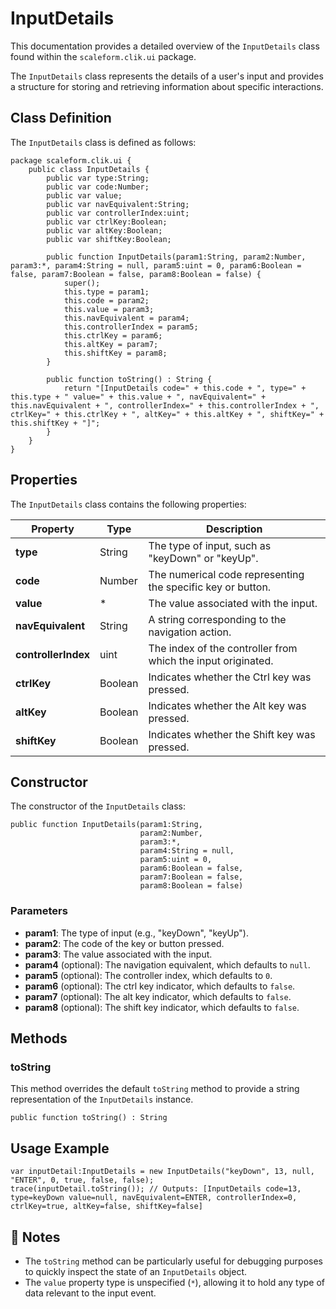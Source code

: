 # InputDetails
This documentation provides a detailed overview of the `InputDetails` class found within the `scaleform.clik.ui` package.

The `InputDetails` class represents the details of a user's input and provides a structure for storing and retrieving information about specific interactions.

## Class Definition

The `InputDetails` class is defined as follows:

```as3
package scaleform.clik.ui {
    public class InputDetails {
        public var type:String;
        public var code:Number;
        public var value;
        public var navEquivalent:String;
        public var controllerIndex:uint;
        public var ctrlKey:Boolean;
        public var altKey:Boolean;
        public var shiftKey:Boolean;

        public function InputDetails(param1:String, param2:Number, param3:*, param4:String = null, param5:uint = 0, param6:Boolean = false, param7:Boolean = false, param8:Boolean = false) {
            super();
            this.type = param1;
            this.code = param2;
            this.value = param3;
            this.navEquivalent = param4;
            this.controllerIndex = param5;
            this.ctrlKey = param6;
            this.altKey = param7;
            this.shiftKey = param8;
        }

        public function toString() : String {
            return "[InputDetails code=" + this.code + ", type=" + this.type + " value=" + this.value + ", navEquivalent=" + this.navEquivalent + ", controllerIndex=" + this.controllerIndex + ", ctrlKey=" + this.ctrlKey + ", altKey=" + this.altKey + ", shiftKey=" + this.shiftKey + "]";
        }
    }
}
```

## Properties

The `InputDetails` class contains the following properties:

| Property          | Type    | Description                                              |
|-------------------|---------|----------------------------------------------------------|
| **type**          | String  | The type of input, such as "keyDown" or "keyUp".         |
| **code**          | Number  | The numerical code representing the specific key or button.  |
| **value**         | *       | The value associated with the input.                     |
| **navEquivalent** | String  | A string corresponding to the navigation action.         |
| **controllerIndex**  | uint   | The index of the controller from which the input originated. |
| **ctrlKey**       | Boolean | Indicates whether the Ctrl key was pressed.              |
| **altKey**        | Boolean | Indicates whether the Alt key was pressed.               |
| **shiftKey**      | Boolean | Indicates whether the Shift key was pressed.             |

## Constructor

The constructor of the `InputDetails` class:

```as3
public function InputDetails(param1:String,
                             param2:Number,
                             param3:*,
                             param4:String = null,
                             param5:uint = 0,
                             param6:Boolean = false,
                             param7:Boolean = false,
                             param8:Boolean = false)
```

### Parameters

- **param1**: The type of input (e.g., "keyDown", "keyUp").
- **param2**: The code of the key or button pressed.
- **param3**: The value associated with the input.
- **param4** (optional): The navigation equivalent, which defaults to `null`.
- **param5** (optional): The controller index, which defaults to `0`.
- **param6** (optional): The ctrl key indicator, which defaults to `false`.
- **param7** (optional): The alt key indicator, which defaults to `false`.
- **param8** (optional): The shift key indicator, which defaults to `false`.

## Methods

### toString

This method overrides the default `toString` method to provide a string representation of the `InputDetails` instance.

```as3
public function toString() : String
```

## Usage Example

```as3
var inputDetail:InputDetails = new InputDetails("keyDown", 13, null, "ENTER", 0, true, false, false);
trace(inputDetail.toString()); // Outputs: [InputDetails code=13, type=keyDown value=null, navEquivalent=ENTER, controllerIndex=0, ctrlKey=true, altKey=false, shiftKey=false]
```

## 📝 Notes

- The `toString` method can be particularly useful for debugging purposes to quickly inspect the state of an `InputDetails` object.
- The `value` property type is unspecified (`*`), allowing it to hold any type of data relevant to the input event.
